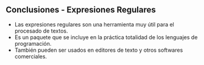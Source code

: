 ## Conclusiones - Expresiones Regulares

* Las expresiones regulares son una herramienta muy útil para el procesado de textos.
* Es un paquete que se incluye en la práctica totalidad de los lenguajes de programación.
* También pueden ser usados en editores de texto y otros softwares comerciales.